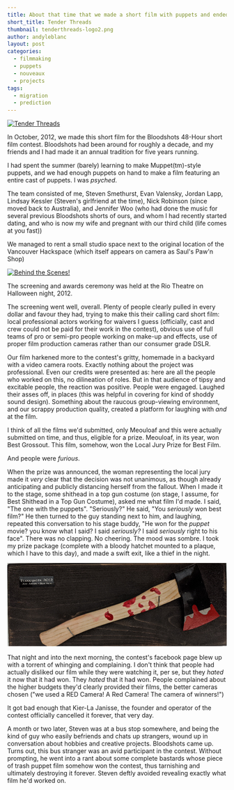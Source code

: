 ```yaml
---
title: About that time that we made a short film with puppets and ended up destroying a long-running film contest
short_title: Tender Threads
thumbnail: tenderthreads-logo2.png
author: andyleblanc
layout: post
categories:
  - filmmaking
  - puppets
  - nouveaux
  - projects
tags:
  - migration
  - prediction
---
```

[![Tender Threads](https://img.youtube.com/vi/DRI2dUiciJQ/0.jpg)](https://www.youtube.com/watch?v=DRI2dUiciJQ)

In October, 2012, we made this short film for the Bloodshots 48-Hour short film contest.  Bloodshots had been around for roughly a decade, and my friends and I had made it an annual tradition for five years running.

I had spent the summer (barely) learning to make Muppet(tm)-style puppets, and we had enough puppets on hand to make a film featuring an entire cast of puppets.  I was *psyched*.

The team consisted of me, Steven Smethurst, Evan Valensky, Jordan Lapp, Lindsay Kessler (Steven's girlfriend at the time), Nick Robinson (since moved back to Australia), and Jennifer Woo (who had done the music for several previous Bloodshots shorts of ours, and whom I had recently started dating, and who is now my wife and pregnant with our third child (life comes at you fast))

We managed to rent a small studio space next to the original location of the Vancouver Hackspace (which itself appears on camera as Saul's Paw'n Shop)

[![Behind the Scenes!](https://img.youtube.com/vi/djSJt_Rrx1Y/0.jpg)](https://www.youtube.com/watch?v=djSJt_Rrx1Y)

The screening and awards ceremony was held at the Rio Theatre on Halloween night, 2012.

The screening went well, overall. Plenty of people clearly pulled in every dollar and favour they had, trying to make this their calling card short film: local professional actors working for waivers I guess (officially, cast and crew could not be paid for their work in the contest), obvious use of full teams of pro or semi-pro people working on make-up and effects, use of proper film production cameras rather than our consumer grade DSLR.

Our film harkened more to the contest's gritty, homemade in a backyard with a video camera roots. Exactly nothing about the project was professional.  Even our credits were presented as: here are all the people who worked on this, no dilineation of roles. But in that audience of tipsy and excitable people, the reaction was positive.  People were engaged.  Laughed their asses off, in places (this was helpful in covering for kind of shoddy sound design).  Something about the raucous group-viewing environment, and our scrappy production quality, created a platform for laughing with *and* at the film.

I think of all the films we'd submitted, only Meouloaf and this were actually submitted on time, and thus, eligible for a prize.  Meouloaf, in its year, won Best Grossout.  This film, somehow, won the Local Jury Prize for Best Film.

And people were *furious*.

When the prize was announced, the woman representing the local jury made it *very* clear that the decision was not unanimous, as though already anticipating and publicly distancing herself from the fallout.  When I made it to the stage, some shithead in a top gun costume (on stage, I assume, for Best Shithead in a Top Gun Costume), asked me what film I'd made.  I said, "The one with the puppets".  "Seriously?"  He said, "You *seriously* won best film?"  He then turned to the guy standing next to him, and laughing, repeated this conversation to his stage buddy, "He won for the *puppet* movie?  you know what I said?  I said *seriously?*  I said *seriously* right to his face". There was no clapping.  No cheering.  The mood was sombre.  I took my prize package (complete with a bloody hatchet mounted to a plaque, which I have to this day), and made a swift exit, like a thief in the night.

![The Axe](/assets/images/not_body_spray.png)

That night and into the next morning, the contest's facebook page blew up with a torrent of whinging and complaining.  I don't think that people had actually disliked our film while they were watching it, per se, but they *hated* it now that it had won.  They *hated* that it had won.  People complained about the higher budgets they'd clearly provided their films, the better cameras chosen ("we used a RED Camera!  A Red Camera!  The camera of winners!")

It got bad enough that Kier-La Janisse, the founder and operator of the contest officially cancelled it forever, that very day.


A month or two later, Steven was at a bus stop somewhere, and being the kind of guy who easily befriends and chats up strangers, wound up in conversation about hobbies and creative projects.  Bloodshots came up.  Turns out, this bus stranger was an avid participant in the contest.  Without prompting, he went into a rant about some complete bastards whose piece of trash puppet film somehow won the contest, thus tarnishing and ultimately destroying it forever.  Steven deftly avoided revealing exactly what film he'd worked on.
